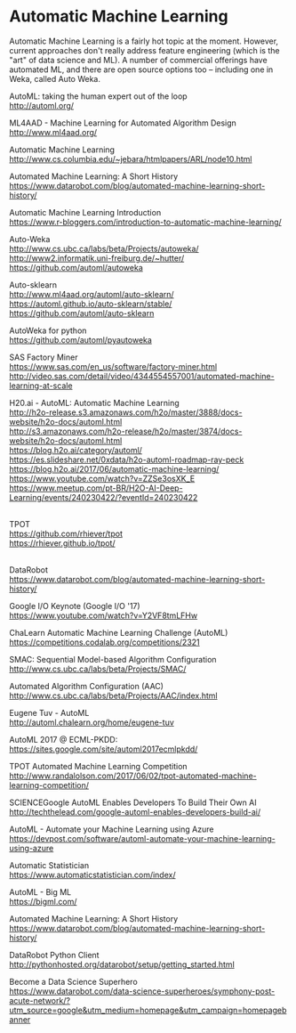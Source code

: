 # Automatic Machine Learning

Automatic Machine Learning is a fairly hot topic at the moment. However, current approaches don't really address feature engineering (which is the "art" of data science and ML). A number of commercial offerings have automated ML, and there are open source options too – including one in Weka, called Auto Weka.<BR>

AutoML: taking the human expert out of the loop<BR>
http://automl.org/<BR>

ML4AAD - Machine Learning for Automated Algorithm Design<BR>
http://www.ml4aad.org/<BR>

Automatic Machine Learning<BR>
http://www.cs.columbia.edu/~jebara/htmlpapers/ARL/node10.html<BR>

Automated Machine Learning: A Short History<BR>
https://www.datarobot.com/blog/automated-machine-learning-short-history/<BR>

Automatic Machine Learning Introduction<BR>
https://www.r-bloggers.com/introduction-to-automatic-machine-learning/<BR>

Auto-Weka<BR>
http://www.cs.ubc.ca/labs/beta/Projects/autoweka/<BR>
http://www2.informatik.uni-freiburg.de/~hutter/<BR>
https://github.com/automl/autoweka<BR>

Auto-sklearn<BR>
http://www.ml4aad.org/automl/auto-sklearn/<BR>
https://automl.github.io/auto-sklearn/stable/<BR>
https://github.com/automl/auto-sklearn

AutoWeka for python<BR>
https://github.com/automl/pyautoweka<BR>
  
SAS Factory Miner<BR>
https://www.sas.com/en_us/software/factory-miner.html<BR>
http://video.sas.com/detail/video/4344554557001/automated-machine-learning-at-scale<BR>

H20.ai - AutoML: Automatic Machine Learning<BR>
http://h2o-release.s3.amazonaws.com/h2o/master/3888/docs-website/h2o-docs/automl.html<BR>
http://s3.amazonaws.com/h2o-release/h2o/master/3874/docs-website/h2o-docs/automl.html<BR>
https://blog.h2o.ai/category/automl/<BR>
https://es.slideshare.net/0xdata/h2o-automl-roadmap-ray-peck<BR>
https://blog.h2o.ai/2017/06/automatic-machine-learning/<BR>
https://www.youtube.com/watch?v=ZZSe3osXK_E<BR>
https://www.meetup.com/pt-BR/H2O-AI-Deep-Learning/events/240230422/?eventId=240230422<BR><BR>

TPOT<BR>
https://github.com/rhiever/tpot<BR>
https://rhiever.github.io/tpot/<BR><BR>

DataRobot<BR>
https://www.datarobot.com/blog/automated-machine-learning-short-history/<BR>

Google I/O Keynote (Google I/O '17)<BR>
https://www.youtube.com/watch?v=Y2VF8tmLFHw<BR>

ChaLearn Automatic Machine Learning Challenge (AutoML)<BR>
https://competitions.codalab.org/competitions/2321<BR>

SMAC: Sequential Model-based Algorithm Configuration<BR>
http://www.cs.ubc.ca/labs/beta/Projects/SMAC/<BR>

Automated Algorithm Configuration (AAC)<BR>
http://www.cs.ubc.ca/labs/beta/Projects/AAC/index.html<BR>

Eugene Tuv - AutoML<BR>
http://automl.chalearn.org/home/eugene-tuv<BR>

AutoML 2017 @ ECML-PKDD:<BR>
https://sites.google.com/site/automl2017ecmlpkdd/<BR>

TPOT Automated Machine Learning Competition<BR>
http://www.randalolson.com/2017/06/02/tpot-automated-machine-learning-competition/<BR>

SCIENCEGoogle AutoML Enables Developers To Build Their Own AI<BR>
http://techthelead.com/google-automl-enables-developers-build-ai/<BR>

AutoML - Automate your Machine Learning using Azure<BR>
https://devpost.com/software/automl-automate-your-machine-learning-using-azure<BR>

Automatic Statistician<BR>
https://www.automaticstatistician.com/index/<BR>

AutoML - Big ML<BR>
https://bigml.com/<BR>

Automated Machine Learning: A Short History<BR>
https://www.datarobot.com/blog/automated-machine-learning-short-history/<BR>

DataRobot Python Client<BR>
http://pythonhosted.org/datarobot/setup/getting_started.html<BR>

Become a Data Science Superhero<BR>
https://www.datarobot.com/data-science-superheroes/symphony-post-acute-network/?utm_source=google&utm_medium=homepage&utm_campaign=homepagebanner<BR>

